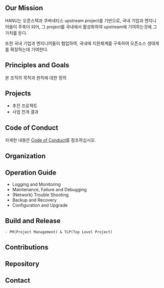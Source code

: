 ## Our Mission 
HANU는 오픈스택과 쿠버네티스 upstream project를 기반으로, 국내 기업과 엔지니어들이 주축이 되어, 그 project를 국내에서 활성화하여 upstream에 기여하는것에 그 가치를 둔다.

또한 국내 기업과 엔지니어들이 협업하여, 국내에 지원체계를 구축하여 오픈소스  생태계를 확장하는데 기여한다. 



## Principles and Goals
본 조직의 목적과 원칙에 대한 정의 



## Projects
- 추진 프로젝트 
- 사업 전개 결과 



## Code of Conduct
자세한 내용은 [Code of Conduct](code-of-conduct.m)를 참조하십시오.



## Organization

  
   

## Operation Guide 
   - Logging and Monitoring 
   - Maintenance, Failure and Debugging 
   - (Network) Trouble Shooting 
   - Backup and Recovery 
   - Configuration and Upgrade 
 

 
 
##  Build and Release 
    - PM(Project Management) & TLP(Top Level Project)

 

##  Contributions



   


## Repository 



 




## Contact


   
   

   
   
   
